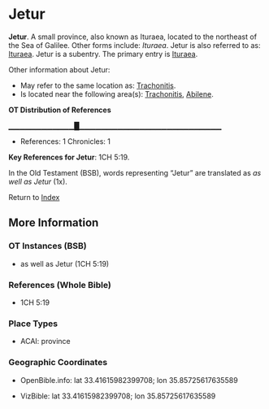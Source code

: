 # Jetur
**Jetur**. 
A small province, also known as Ituraea, located to the northeast of the Sea of Galilee. 
Other forms include: 
*Ituraea*. 
Jetur is also referred to as: 
[Ituraea](Ituraea.md). 
Jetur is a subentry. The primary entry is 
[Ituraea](Ituraea.md). 




Other information about Jetur:


* May refer to the same location as: 
[Trachonitis](Trachonitis.md). 
* Is located near the following area(s): 
[Trachonitis](Trachonitis.md), [Abilene](Abilene.md). 


**OT Distribution of References**

▁▁▁▁▁▁▁▁▁▁▁▁█▁▁▁▁▁▁▁▁▁▁▁▁▁▁▁▁▁▁▁▁▁▁▁▁▁▁
* References: 1 Chronicles: 1



**Key References for Jetur**: 
1CH 5:19. 


In the Old Testament (BSB), words representing “Jetur” are translated as 
*as well as Jetur* (1x). 




Return to [Index](00-Index.md)

## More Information

### OT Instances (BSB)

* as well as Jetur (1CH 5:19)



### References (Whole Bible)

* 1CH 5:19


### Place Types

* ACAI: province



### Geographic Coordinates

* OpenBible.info: lat 33.41615982399708; lon 35.85725617635589

* VizBible: lat 33.41615982399708; lon 35.85725617635589




